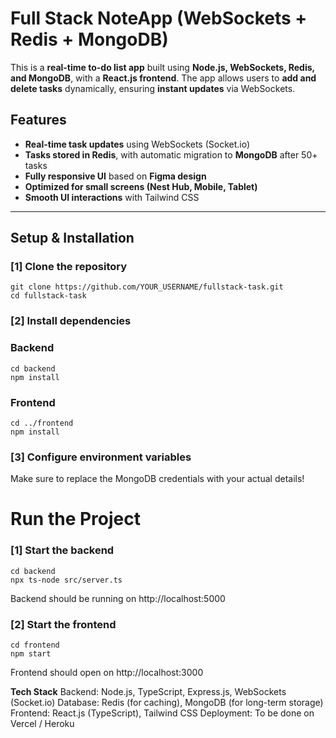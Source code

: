# Full Stack NoteApp (WebSockets + Redis + MongoDB)

This is a **real-time to-do list app** built using **Node.js, WebSockets, Redis, and MongoDB**, with a **React.js frontend**. The app allows users to **add and delete tasks** dynamically, ensuring **instant updates** via WebSockets.

##  Features
- **Real-time task updates** using WebSockets (Socket.io)
- **Tasks stored in Redis**, with automatic migration to **MongoDB** after 50+ tasks
- **Fully responsive UI** based on **Figma design**
- **Optimized for small screens (Nest Hub, Mobile, Tablet)**
- **Smooth UI interactions** with Tailwind CSS

---

## **Setup & Installation**
### **[1️] Clone the repository**
```
git clone https://github.com/YOUR_USERNAME/fullstack-task.git
cd fullstack-task
```

### **[2] Install dependencies**
### Backend
```
cd backend
npm install
```

### Frontend
```
cd ../frontend
npm install
```

### **[3️] Configure environment variables**
Make sure to replace the MongoDB credentials with your actual details!

# **Run the Project**

### **[1️] Start the backend**

```
cd backend
npx ts-node src/server.ts
```
Backend should be running on http://localhost:5000

### **[2️] Start the frontend**

```
cd frontend
npm start
```
Frontend should open on http://localhost:3000

**Tech Stack**
Backend: Node.js, TypeScript, Express.js, WebSockets (Socket.io)
Database: Redis (for caching), MongoDB (for long-term storage)
Frontend: React.js (TypeScript), Tailwind CSS
Deployment: To be done on Vercel / Heroku
